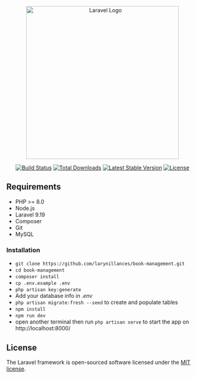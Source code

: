 <p align="center"><a href="https://laravel.com" target="_blank"><img src="https://raw.githubusercontent.com/laravel/art/master/logo-lockup/5%20SVG/2%20CMYK/1%20Full%20Color/laravel-logolockup-cmyk-red.svg" width="400" alt="Laravel Logo"></a></p>

<p align="center">
<a href="https://github.com/laravel/framework/actions"><img src="https://github.com/laravel/framework/workflows/tests/badge.svg" alt="Build Status"></a>
<a href="https://packagist.org/packages/laravel/framework"><img src="https://img.shields.io/packagist/dt/laravel/framework" alt="Total Downloads"></a>
<a href="https://packagist.org/packages/laravel/framework"><img src="https://img.shields.io/packagist/v/laravel/framework" alt="Latest Stable Version"></a>
<a href="https://packagist.org/packages/laravel/framework"><img src="https://img.shields.io/packagist/l/laravel/framework" alt="License"></a>
</p>

## Requirements
* PHP >= 8.0
* Node.js
* Laravel 9.19
* Composer
* Git
* MySQL

### Installation ###

* `git clone https://github.com/larynillances/book-management.git`
* `cd book-management`
* `composer install`
* `cp .env.example .env`
* `php artisan key:generate`
*  Add your database info in *.env*
* `php artisan migrate:fresh --seed` to create and populate tables
* `npm install`
* `npm run dev` 
* open another terminal then run `php artisan serve` to start the app on http://localhost:8000/


## License

The Laravel framework is open-sourced software licensed under the [MIT license](https://opensource.org/licenses/MIT).
